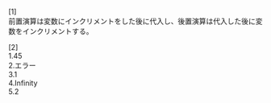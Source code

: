 [1]<br>
前置演算は変数にインクリメントをした後に代入し、後置演算は代入した後に変数をインクリメントする。<br>

[2]<br>
1.45<br>
2.エラー<br>
3.1<br>
4.Infinity<br>
5.2<br>